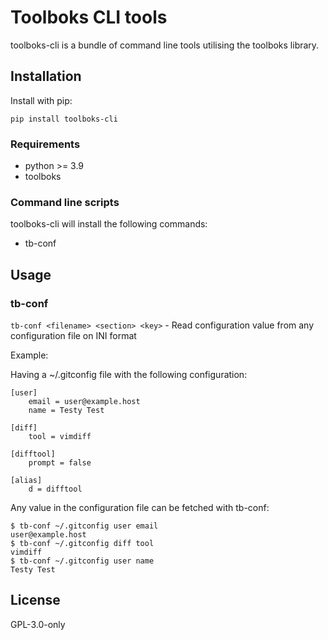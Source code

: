 # Toolboks CLI tools

toolboks-cli is a bundle of command line tools utilising the toolboks library.

## Installation

Install with pip:

`pip install toolboks-cli`


### Requirements

- python >= 3.9
- toolboks

### Command line scripts
toolboks-cli will install the following commands:  

- tb-conf

## Usage

### tb-conf

`tb-conf <filename> <section> <key>` - Read configuration value from any configuration file on INI format  

Example:  

Having a ~/.gitconfig file with the following configuration:

```
[user]
    email = user@example.host
    name = Testy Test

[diff]
    tool = vimdiff

[difftool]
    prompt = false

[alias]
    d = difftool
```

Any value in the configuration file can be fetched with tb-conf:  

```
$ tb-conf ~/.gitconfig user email
user@example.host
$ tb-conf ~/.gitconfig diff tool
vimdiff
$ tb-conf ~/.gitconfig user name
Testy Test
```


## License

GPL-3.0-only
